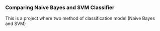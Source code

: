 ### Comparing Naive Bayes and SVM Classifier ###

This is a project where two method of classification model (Naive Bayes and SVM)
